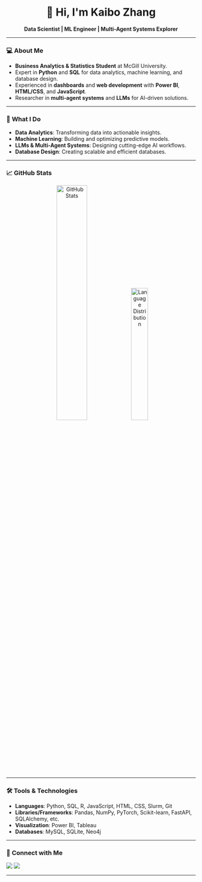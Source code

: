 <div align="center">
  <h1>👋 Hi, I'm <strong>Kaibo Zhang</strong></h1>
  <p><strong>Data Scientist | ML Engineer | Multi-Agent Systems Explorer</strong></p>
</div>

---

### 💻 **About Me**
- **Business Analytics & Statistics Student** at McGill University.
- Expert in **Python** and **SQL** for data analytics, machine learning, and database design.
- Experienced in **dashboards** and **web development** with **Power BI**, **HTML/CSS**, and **JavaScript**.
- Researcher in **multi-agent systems** and **LLMs** for AI-driven solutions.

---

### 🚀 **What I Do**
- **Data Analytics**: Transforming data into actionable insights.
- **Machine Learning**: Building and optimizing predictive models.
- **LLMs & Multi-Agent Systems**: Designing cutting-edge AI workflows.
- **Database Design**: Creating scalable and efficient databases.

---

### 📈 **GitHub Stats**
<div align="center">
    <img src="https://github-readme-stats.vercel.app/api?username=kbzh2558&show_icons=true&theme=radical" alt="GitHub Stats" width="40%" />
    <img src="https://github-readme-stats.vercel.app/api/top-langs/?username=kbzh2558&layout=compact&theme=radical" alt="Language Distribution" width="30%" />
</div>

---

### 🛠️ **Tools & Technologies**
- **Languages**: Python, SQL, R, JavaScript, HTML, CSS, Slurm, Git
- **Libraries/Frameworks**: Pandas, NumPy, PyTorch, Scikit-learn, FastAPI, SQLAlchemy, etc.
- **Visualization**: Power BI, Tableau
- **Databases**: MySQL, SQLite, Neo4j

---

### 🔗 **Connect with Me**
<div align="left">
    <a href="https://kbzh2558.github.io/" target="_blank"><img src="https://img.shields.io/badge/-Personal%20Website-FF5733?style=for-the-badge&logo=google-chrome&logoColor=white" /></a>
    <a href="https://www.linkedin.com/in/kaibo-zhang-56046b264/" target="_blank"><img src="https://img.shields.io/badge/-LinkedIn-0077B5?style=for-the-badge&logo=linkedin&logoColor=white" /></a>
</div>

---

